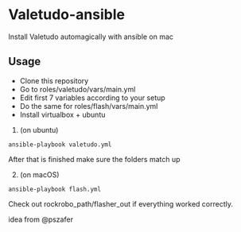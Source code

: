 # Valetudo-ansible
Install Valetudo automagically with ansible on mac

## Usage

- Clone this repository
- Go to roles/valetudo/vars/main.yml
- Edit first 7 variables according to your setup
- Do the same for roles/flash/vars/main.yml
- Install virtualbox + ubuntu

1. (on ubuntu)
```
ansible-playbook valetudo.yml
```
After that is finished make sure the folders match up

2. (on macOS)
```
ansible-playbook flash.yml
```

Check out rockrobo_path/flasher_out if everything worked correctly.

idea from @pszafer
